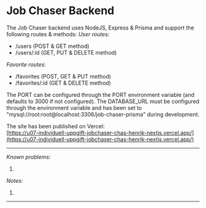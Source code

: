 # Job Chaser Backend

The Job Chaser backend uses NodeJS, Express & Prisma and support the following routes & methods:
*User routes:*
- /users (POST & GET method)
- /users/:id (GET, PUT & DELETE method)

*Favorite routes:*
- /favorites (POST, GET & PUT method)
- /favorites/:id (GET & DELETE method)

The PORT can be configured through the PORT environment variable (and defaults to 3000 if not configured).
The DATABASE_URL must be configured through the environment variable and has been set to "mysql://root:root@localhost:3306/job-chaser-prisma" during development.

The site has been published on Vercel:  
[https://u07-individuell-uppgift-jobchaser-chas-henrik-nextjs.vercel.app/](https://u07-individuell-uppgift-jobchaser-chas-henrik-nextjs.vercel.app/)

***
*Known problems:*
  
1. 

*Notes:*
  
1. 

***
